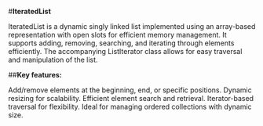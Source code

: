 #**IteratedList**

IteratedList is a dynamic singly linked list implemented using an array-based representation with open slots for efficient memory management. It supports adding, removing, searching, and iterating through elements efficiently. The accompanying ListIterator class allows for easy traversal and manipulation of the list.

##**Key features:**

Add/remove elements at the beginning, end, or specific positions.
Dynamic resizing for scalability.
Efficient element search and retrieval.
Iterator-based traversal for flexibility.
Ideal for managing ordered collections with dynamic size.






